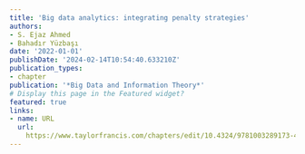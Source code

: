 ```yaml
---
title: 'Big data analytics: integrating penalty strategies'
authors:
- S. Ejaz Ahmed
- Bahadır Yüzbaşı
date: '2022-01-01'
publishDate: '2024-02-14T10:54:40.633210Z'
publication_types:
- chapter
publication: '*Big Data and Information Theory*'
# Display this page in the Featured widget?
featured: true
links:
- name: URL
  url: 
    https://www.taylorfrancis.com/chapters/edit/10.4324/9781003289173-4/big-data-analytics-integrating-penalty-strategies-ejaz-ahmed-bahad%C4%B1r-y%C3%BCzba%C5%9F%C4%B1
---
```

